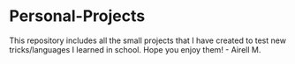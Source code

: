 # Personal-Projects

This repository includes all the small projects that I have created to test new tricks/languages I learned in school. Hope you enjoy them! - Airell M.
